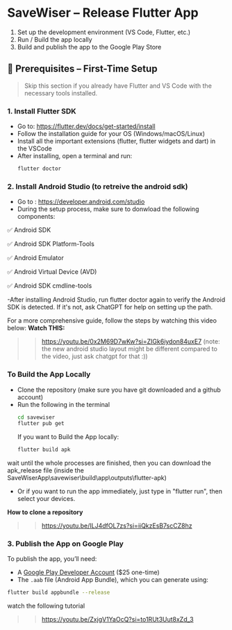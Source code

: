 # SaveWiser – Release Flutter App

1. Set up the development environment (VS Code, Flutter, etc.)
2. Run / Build the app locally
3. Build and publish the app to the Google Play Store

## 🔧 Prerequisites – First-Time Setup

> Skip this section if you already have Flutter and VS Code with the necessary tools installed.

### 1. Install Flutter SDK

- Go to: https://flutter.dev/docs/get-started/install
- Follow the installation guide for your OS (Windows/macOS/Linux)
- Install all the important extensions (flutter, flutter widgets and dart) in the VSCode
- After installing, open a terminal and run:
  ```bash
  flutter doctor
  ```

### 2. Install Android Studio (to retreive the android sdk)
- Go to : https://developer.android.com/studio
- During the setup process, make sure to donwload the following components:
  
✅ Android SDK

✅ Android SDK Platform-Tools

✅ Android Emulator

✅ Android Virtual Device (AVD)

✅ Android SDK cmdline-tools

-After installing Android Studio, run flutter doctor again to verify the Android SDK is detected. If it's not, ask ChatGPT for help on setting up the path.


For a more comprehensive guide, follow the steps by watching this video below:
**Watch THIS:**
>> https://youtu.be/0x2M69D7wKw?si=ZIGk6iydon84uxE7
(note: the new android studio layout might be different compared to the video, just ask chatgpt for that :))

### To Build the App Locally
- Clone the repository (make sure you have git downloaded and a github account)
- Run the following in the terminal
  ```bash
  cd savewiser
  flutter pub get
  ```
  If you want to Build the App locally:
  ```bash
  flutter build apk
  ```
wait until the whole processes are finished, then you can download the apk_release file
(inside the SaveWiserApp\savewiser\build\app\outputs\flutter-apk)
- Or if you want to run the app immediately, just type in "flutter run", then select your devices.

**How to clone a repository**
>> https://youtu.be/ILJ4dfOL7zs?si=iiQkzEsB7scCZ8hz

### 3. Publish the App on Google Play

To publish the app, you’ll need:

- A [Google Play Developer Account](https://play.google.com/console) ($25 one-time)
- The `.aab` file (Android App Bundle), which you can generate using:

```bash
flutter build appbundle --release
```

watch the following tutorial
>> https://youtu.be/ZxjgV1YaOcQ?si=to1RUt3Uut8xZd_3







